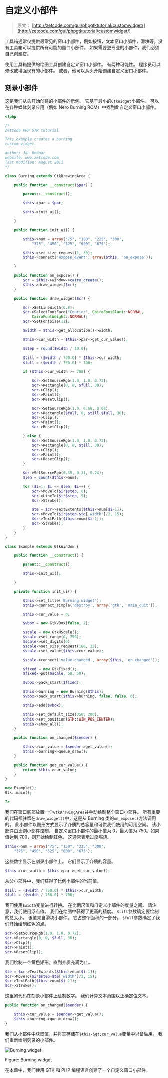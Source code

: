 # 自定义小部件

> 原文： [http://zetcode.com/gui/phpgtktutorial/customwidget/](http://zetcode.com/gui/phpgtktutorial/customwidget/)

工具箱通常仅提供最常见的窗口小部件，例如按钮，文本窗口小部件，滑块等。没有工具箱可以提供所有可能的窗口小部件。 如果需要更专业的小部件，我们必须自己创建它。

使用工具箱提供的绘图工具创建自定义窗口小部件。 有两种可能性。 程序员可以修改或增强现有的小部件。 或者，他可以从头开始创建自定义窗口小部件。

## 刻录小部件

这是我们从头开始创建的小部件的示例。 它基于最小的`GtkWidget`小部件。 可以在各种媒体刻录应用（例如 Nero Burning ROM）中找到此自定义窗口小部件。

```php
<?php

/* 
ZetCode PHP GTK tutorial

This example creates a burning
custom widget.

author: Jan Bodnar
website: www.zetcode.com
last modified: August 2011
*/

class Burning extends GtkDrawingArea { 

    public function __construct($par) { 

        parent::__construct(); 

        $this->par = $par;          

        $this->init_ui();

    } 

    public function init_ui() {

        $this->num = array("75", "150", "225", "300", 
            "375", "450", "525", "600", "675");

        $this->set_size_request(1, 30);
        $this->connect('expose_event', array($this, 'on_expose')); 

    }

    public function on_expose() {
        $cr = $this->window->cairo_create();
        $this->draw_widget($cr);
    }

    public function draw_widget($cr) {

        $cr->SetLineWidth(0.8);
        $cr->SelectFontFace("Courier", CairoFontSlant::NORMAL, 
            CairoFontWeight::NORMAL);
        $cr->SetFontSize(11);

        $width = $this->get_allocation()->width;

        $this->cur_width = $this->par->get_cur_value();

        $step = round($width / 10.0);

        $till = ($width / 750.0) * $this->cur_width;
        $full = ($width / 750.0) * 700;

        if ($this->cur_width >= 700) {

            $cr->SetSourceRgb(1.0, 1.0, 0.72);
            $cr->Rectangle(0, 0, $full, 30);
            $cr->Clip();
            $cr->Paint();
            $cr->ResetClip();

            $cr->SetSourceRgb(1.0, 0.68, 0.68).
            $cr->Rectangle($full, 0, $till-$full, 30);
            $cr->Clip();
            $cr->Paint();
            $cr->ResetClip();

        } else {
            $cr->SetSourceRgb(1.0, 1.0, 0.72);
            $cr->Rectangle(0, 0, $till, 30);
            $cr->Clip();
            $cr->Paint();
            $cr->ResetClip();
        }

        $cr->SetSourceRgb(0.35, 0.31, 0.24);
        $len = count($this->num);

        for ($i=1; $i <= $len; $i++) {
            $cr->MoveTo($i*$step, 0);
            $cr->LineTo($i*$step, 5);
            $cr->Stroke();

            $te = $cr->TextExtents($this->num[$i-1]);
            $cr->MoveTo($i*$step-$te['width']/2, 15);
            $cr->TextPath($this->num[$i-1]);
            $cr->Stroke();
        }        
    }
}

class Example extends GtkWindow { 

    public function __construct() { 

        parent::__construct(); 

        $this->init_ui();

    } 

    private function init_ui() {

        $this->set_title('Burning widget');         
        $this->connect_simple('destroy', array('gtk', 'main_quit')); 

        $this->cur_value = 0;

        $vbox = new GtkVBox(false, 2);

        $scale = new GtkHScale();
        $scale->set_range(0, 750);
        $scale->set_digits(0);
        $scale->set_size_request(160, 35);
        $scale->set_value($this->cur_value);

        $scale->connect('value-changed', array($this, 'on_changed'));

        $fixed = new GtkFixed();
        $fixed->put($scale, 50, 50);

        $vbox->pack_start($fixed);

        $this->burning = new Burning($this);
        $vbox->pack_start($this->burning, false, false, 0);

        $this->add($vbox);

        $this->set_default_size(350, 200); 
        $this->set_position(GTK::WIN_POS_CENTER);
        $this->show_all();         
    }

    public function on_changed($sender) {

        $this->cur_value = $sender->get_value();
        $this->burning->queue_draw();
    }

    public function get_cur_value() {
        return $this->cur_value;
    }
} 

new Example(); 
Gtk::main();

?>

```

我们在窗口底部放置一个`GtkDrawingArea`并手动绘制整个窗口小部件。 所有重要的代码都驻留在`draw_widget()`中，这是从 Burning 类的`on_expose()`方法调用的。 此小部件以图形方式显示了介质的总容量和可供我们使用的可用空间。 该小部件由比例小部件控制。 自定义窗口小部件的最小值为 0，最大值为 750。如果值达到 700，则开始绘制红色。 这通常表示过度燃烧。

```php
$this->num = array("75", "150", "225", "300", 
    "375", "450", "525", "600", "675");

```

这些数字显示在刻录小部件上。 它们显示了介质的容量。

```php
$this->cur_width = $this->par->get_cur_value();

```

从父小部件中，我们获得了比例小部件的当前值。

```php
$till = ($width / 750.0) * $this->cur_width;
$full = ($width / 750.0) * 700;

```

我们使用`$width`变量进行转换。 在比例尺值和自定义小部件的度量之间。 请注意，我们使用浮点值。 我们在绘图中获得了更高的精度。 `$till`参数确定要绘制的总大小。 该值来自滑块小部件。 它占整个面积的一部分。 `$full`参数确定了我们开始绘制红色的点。

```php
$cr->SetSourceRgb(1.0, 1.0, 0.72);
$cr->Rectangle(0, 0, $full, 30);
$cr->Clip();
$cr->Paint();
$cr->ResetClip();

```

我们绘制一个黄色矩形，直到介质充满为止。

```php
$te = $cr->TextExtents($this->num[$i-1]);
$cr->MoveTo($i*$step-$te['width']/2, 15);
$cr->TextPath($this->num[$i-1]);
$cr->Stroke();

```

这里的代码在刻录小部件上绘制数字。 我们计算文本范围以正确定位文本。

```php
public function on_changed($sender) {

    $this->cur_value = $sender->get_value();
    $this->burning->queue_draw();
}

```

我们从小部件中获取值，并将其存储在`$this-&gt;cur_value`变量中以备后用。 我们重新绘制刻录的小部件。

![Burning widget](img/ba69f46f9147f0768c89af8b06b0a8f1.jpg)

Figure: Burning widget

在本章中，我们使用 GTK 和 PHP 编程语言创建了一个自定义窗口小部件。